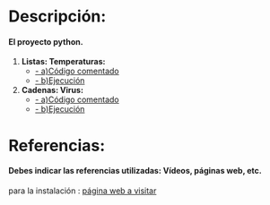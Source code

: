 # Descripción:
#### El proyecto python.

1.  **Listas: Temperaturas:**
    - [- a)Código comentado](./1a.md)
    - [- b)Ejecución](./1b.md)
2.  **Cadenas: Virus:**
    - [- a)Código comentado](./2a.md)
    - [- b)Ejecución](./2b.md)
   
# Referencias:
#### Debes indicar las referencias utilizadas: Vídeos, páginas web, etc.
para la instalación : [página web a visitar][enlace]


[enlace]: https://domology.es/instalacion-docker-parte-1-dockerportainer/



